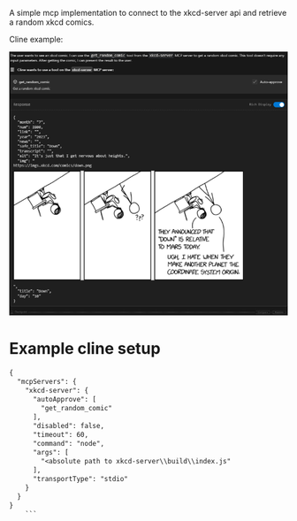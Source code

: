 A simple mcp implementation to connect to the xkcd-server api and retrieve a random xkcd comics.

Cline example:

![alt text](image.png)

# Example cline setup
```
{
  "mcpServers": {
    "xkcd-server": {
      "autoApprove": [
        "get_random_comic"
      ],
      "disabled": false,
      "timeout": 60,
      "command": "node",
      "args": [
        "<absolute path to xkcd-server\\build\\index.js"
      ],
      "transportType": "stdio"
    }
  }
}
    ```

    